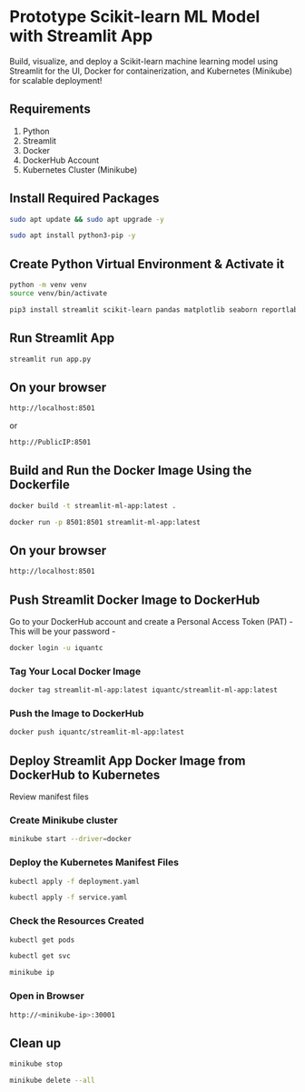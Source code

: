 # Prototype Scikit-learn ML Model with Streamlit App
Build, visualize, and deploy a Scikit-learn machine learning model using Streamlit for the UI, Docker for containerization, and Kubernetes (Minikube) for scalable deployment! 


## Requirements
1. Python
2. Streamlit
3. Docker
4. DockerHub Account
5. Kubernetes Cluster (Minikube)


## Install Required Packages
```sh
sudo apt update && sudo apt upgrade -y
```
```sh
sudo apt install python3-pip -y
```

## Create Python Virtual Environment & Activate it
```sh
python -m venv venv
source venv/bin/activate
```

```sh
pip3 install streamlit scikit-learn pandas matplotlib seaborn reportlab
```

## Run Streamlit App
```sh
streamlit run app.py
```

## On your browser
```sh
http://localhost:8501
```
or 
```sh
http://PublicIP:8501
```

## Build and Run the Docker Image Using the Dockerfile
```sh
docker build -t streamlit-ml-app:latest .
```
```sh
docker run -p 8501:8501 streamlit-ml-app:latest
```

## On your browser
```sh
http://localhost:8501
```



## Push Streamlit Docker Image to DockerHub

Go to your DockerHub account and create a Personal Access Token (PAT) - This will be your password - 
```sh
docker login -u iquantc
```

### Tag Your Local Docker Image
```sh
docker tag streamlit-ml-app:latest iquantc/streamlit-ml-app:latest
```

### Push the Image to DockerHub
```sh
docker push iquantc/streamlit-ml-app:latest
```


## Deploy Streamlit App Docker Image from DockerHub to Kubernetes

Review manifest files

### Create Minikube cluster
```sh
minikube start --driver=docker
```

### Deploy the Kubernetes Manifest Files

```sh
kubectl apply -f deployment.yaml
```
```sh
kubectl apply -f service.yaml
```

### Check the Resources Created
```sh
kubectl get pods
```
```sh
kubectl get svc
```
```sh
minikube ip
```

### Open in Browser

```sh
http://<minikube-ip>:30001
```



## Clean up

```sh
minikube stop
```
```sh
minikube delete --all
```
